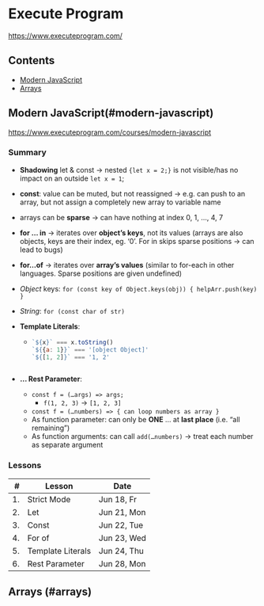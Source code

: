 # Execute Program

<https://www.executeprogram.com/>

## Contents

- [Modern JavaScript](#modern-javascript)
- [Arrays](#arrays)

## Modern JavaScript(#modern-javascript)

<https://www.executeprogram.com/courses/modern-javascript>

### Summary

- **Shadowing** let & const &rarr; nested `{let x = 2;}` is not visible/has no impact on an outside `let x = 1`;
- **const**: value can be muted, but not reassigned &rarr; e.g. can push to an array, but not assign a completely new array to variable name
-	arrays can be **sparse** &rarr; can have nothing at index 0, 1, …, 4, 7
-	**for … in** &rarr; iterates over **object’s keys**, not its values (arrays are also objects, keys are their index, eg. ‘0’. For in skips sparse positions &rarr; can lead to bugs)
-	**for…of** &rarr; iterates over **array’s values** (similar to for-each in other languages. Sparse positions are given undefined)
  - *Object* keys: `for (const key of Object.keys(obj)) { helpArr.push(key) }`
  - *String*: `for (const char of str)`
- **Template Literals**: 

  - ```javascript
    `${x}` === x.toString()
    `${{a: 1}}` === '[object Object]'
    `${[1, 2]}` === '1, 2'
  ```
  
- **... Rest Parameter**:
  -	`const f = (…args) => args;`
    - `f(1, 2, 3)` &rarr; `[1, 2, 3]`
  - `const f = (…numbers) => { can loop numbers as array }`
  - As function parameter: can only be **ONE** … at **last place** (i.e. “all remaining”)
  -	As function arguments: can call `add(…numbers)` &rarr; treat each number as separate argument



### Lessons

| # | Lesson | Date |
| ---: | --- | --- |
| 1. | Strict Mode | Jun 18, Fr |
| 2. | Let | Jun 21, Mon |
| 3. | Const | Jun 22, Tue |
| 4. | For of | Jun 23, Wed |
| 5. | Template Literals| Jun 24, Thu |
| 6. | Rest Parameter | Jun 28, Mon |
<!--
| | | |
| | | |
| | | |
 -->

## Arrays (#arrays)

 

